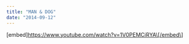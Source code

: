 ```yaml
---
title: "MAN & DOG"
date: "2014-09-12"
---
```


\[embed\]https://www.youtube.com/watch?v=1V0PEMCiRYA\[/embed\]
